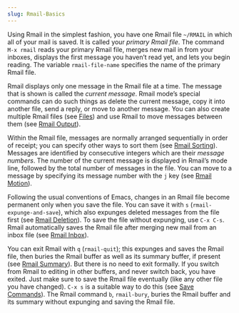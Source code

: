 ```yaml
---
slug: Rmail-Basics
---
```


Using Rmail in the simplest fashion, you have one Rmail file `~/RMAIL` in which all of your mail is saved. It is called your *primary Rmail file*. The command `M-x rmail` reads your primary Rmail file, merges new mail in from your inboxes, displays the first message you haven’t read yet, and lets you begin reading. The variable `rmail-file-name` specifies the name of the primary Rmail file.

Rmail displays only one message in the Rmail file at a time. The message that is shown is called the *current message*. Rmail mode’s special commands can do such things as delete the current message, copy it into another file, send a reply, or move to another message. You can also create multiple Rmail files (see [Files](/docs/emacs/Files)) and use Rmail to move messages between them (see [Rmail Output](/docs/emacs/Rmail-Output)).

Within the Rmail file, messages are normally arranged sequentially in order of receipt; you can specify other ways to sort them (see [Rmail Sorting](/docs/emacs/Rmail-Sorting)). Messages are identified by consecutive integers which are their *message numbers*. The number of the current message is displayed in Rmail’s mode line, followed by the total number of messages in the file. You can move to a message by specifying its message number with the `j` key (see [Rmail Motion](/docs/emacs/Rmail-Motion)).

Following the usual conventions of Emacs, changes in an Rmail file become permanent only when you save the file. You can save it with `s` (`rmail-expunge-and-save`), which also expunges deleted messages from the file first (see [Rmail Deletion](/docs/emacs/Rmail-Deletion)). To save the file without expunging, use `C-x C-s`. Rmail automatically saves the Rmail file after merging new mail from an inbox file (see [Rmail Inbox](/docs/emacs/Rmail-Inbox)).

You can exit Rmail with `q` (`rmail-quit`); this expunges and saves the Rmail file, then buries the Rmail buffer as well as its summary buffer, if present (see [Rmail Summary](/docs/emacs/Rmail-Summary)). But there is no need to exit formally. If you switch from Rmail to editing in other buffers, and never switch back, you have exited. Just make sure to save the Rmail file eventually (like any other file you have changed). `C-x s` is a suitable way to do this (see [Save Commands](/docs/emacs/Save-Commands)). The Rmail command `b`, `rmail-bury`, buries the Rmail buffer and its summary without expunging and saving the Rmail file.
